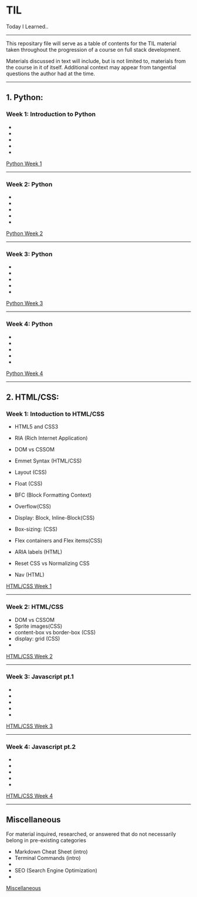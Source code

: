 # TIL
Today I Learned..

--------------------------------
This repositary file will serve as a table of contents for the TIL material taken throughout the progression of a course on full stack development.

Materials discussed in text will include, but is not limited to, materials from the course in it of itself. Additional context may appear from tangential questions the author had at the time.

--------------------------------

## 1. Python: 


### Week 1: Introduction to Python

- 
- 
- 
- 
-

[Python Week 1](https://github.com/downside154/TIL/til-python/week01.md)

--------------------------------
### Week 2: Python

- 
- 
- 
- 
- 

[Python Week 2](https://github.com/downside154/TIL/til-python/week02.md)

--------------------------------
### Week 3: Python

- 
- 
- 
- 
- 

[Python Week 3](https://github.com/downside154/TIL/til-python/week03.md)

--------------------------------
### Week 4: Python

- 
- 
- 
- 
- 

[Python Week 4 ](https://github.com/downside154/TIL/til-python/week04.md)

--------------------------------

## 2.  HTML/CSS: 


### Week 1: Intoduction to HTML/CSS

- HTML5 and CSS3 
- RIA (Rich Internet Application)
- DOM vs CSSOM
- Emmet Syntax (HTML/CSS)
- Layout (CSS)

- Float (CSS)
- BFC (Block Formatting Context)
- Overflow(CSS)
- Display: Block, Inline-Block(CSS)
- Box-sizing: (CSS)
- Flex containers and Flex items(CSS)
- ARIA labels (HTML)
- Reset CSS vs Normalizing CSS
- Nav (HTML)


[HTML/CSS Week 1 ](https://github.com/downside154/TIL/til-html-css/week01.md)

--------------------------------
### Week 2: HTML/CSS

- DOM vs CSSOM
- Sprite images(CSS)
- content-box vs border-box (CSS)
- display: grid (CSS)
- 

[HTML/CSS Week 2 ](https://github.com/downside154/TIL/til-html-css/week02.md)

--------------------------------
### Week 3: Javascript pt.1

- 
- 
- 
- 
- 

[HTML/CSS Week 3 ](https://github.com/downside154/TIL/til-html-css/week03.md)

--------------------------------
### Week 4: Javascript pt.2

- 
- 
- 
- 
- 

[HTML/CSS Week 4 ](https://github.com/downside154/TIL/til-html-css/week04.md)

--------------------------------


## Miscellaneous

For material inquired, researched, or answered that do not necessarily belong in pre-existing categories

- Markdown Cheat Sheet (intro)
- Terminal Commands (intro)
- 
- SEO (Search Engine Optimization)
- 

[Miscellaneous ](https://github.com/downside154/TIL/til-misc/readme.md)